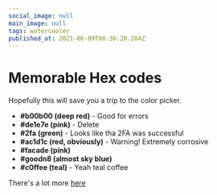 ```yaml
---
social_image: null
main_image: null
tags: watercooler
published_at: 2021-06-09T08:38:20.284Z
---
```


# Memorable Hex codes

Hopefully this will save you a trip to the color picker.

- **#b00b00 (deep red)**        - Good for errors
- **#de1e7e (pink)**            - Delete
- **#2fa (green)**              - Looks like tha 2FA was successful
- **#ac1d1c (red, obviously)**  - Warning! Extremely corrosive
- **#facade (pink)** 
- **#goodn8 (almost sky blue)**
- **#c0ffee (teal)**            - Yeah teal coffee

There's a lot more [here](https://nedbatchelder.com/text/hexcolors.html)